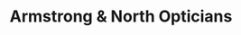---
title: "Armstrong & North Opticians"
url: /newport/armstrong-und-north-opticians/
shop: Optiker
---